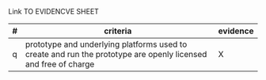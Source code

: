 Link TO EVIDENCVE SHEET

|#|criteria|evidence|
|-------|---------------|------------------|
|q|prototype and underlying platforms used to create and run the prototype are openly licensed and free of charge| X| 

